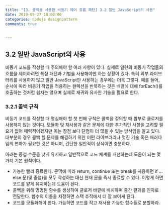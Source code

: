 ```yaml
---
title: "[3. 콜백을 사용한 비동기 제어 흐름 패턴] 3.2 일반 JavaScript의 사용"
date: 2019-05-27 10:00:00
categories: nodejs designpattern
comments: true


---
```


## 3.2 일반 JavaScript의 사용

비동기 코드를 작성할 때 주의해야 할 여러 사항이 있다. 실제로 일련의 비동기 작업들의 흐름을 제어하려면 특정 패턴과 기법을 사용해야만 하는 상황이 있다. 특히 외부 라이브러리를 사용하지 않고 일반 JavaScript만 사용하는 경우에는 더욱 그렇다. 예를 들어, 순서에 따라 비동기 작업을 적용하는 컬렉션을 반복하는 것은 배열에 대해 forEach()를 호출하는 것처럼 쉽지는 않으며 실제로 재귀와 유사한 기술을 필요로 한다.

### 3.2.1 콜백 규칙

비동기 코드를 작성할 때 명심해야 할 첫 번째 규칙은 콜백을 정의할 때 함부로 클로저를 사용하지 않는 것이다. 모듈화 및 재사용과 같은 문제에 대한 추가적인 사항을 고려할 필요가 없어 매력적이겠지만 이는 장점 보다 단점이 더 많을 수 있는 방식임을 알고 있다. 대부분의 경우 콜백 헬 문제를 해결하기 위한 어떤 라이브러리나 멋진 기술 혹은 패러다임의 변화가 필요한 것은 아니며, 간단한 일반적이 상식이면 충분하다.

아래는 중첩 수준을 낮게 유지하고 일반적으로 코드 체계를 개선하는데 도움이 되는 몇 가지 기본 원칙이다.

- 가능한 빨리 종료한다. 문맥에 따라 return, continue 또는 break를 사용하면 if … else 문(및 중첩)을 모두 작성하는 대신 현재 문을 즉시 종료할 수 있다. 이렇게 하면 코드를 얕게 유지하는데 도움이 된다.
- 콜백을 위해 명명된 함수를 생성하여 클로저 바깥에 배치하며 중간 결과를 인자로 전달한다. 함수의 이름을 지정하면 스택 추적에서 더 잘 보이게 된다.
- 코드를 모듈화해야 한다. 가능하면 코드를 작고 재사용 가능한 함수들로 분할하라.

